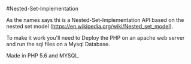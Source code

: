 #Nested-Set-Implementation 

As the names says thi is a Nested-Set-Implementation API based on the nested set model (https://en.wikipedia.org/wiki/Nested_set_model). 

To make it work you'll need to Deploy the PHP on an apache web server and run the sql files on a Mysql Database.

Made in PHP 5.6 and MYSQL.
